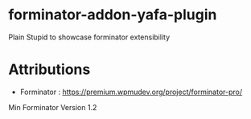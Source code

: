 # forminator-addon-yafa-plugin
Plain Stupid to showcase forminator extensibility

# Attributions
- Forminator : https://premium.wpmudev.org/project/forminator-pro/

Min Forminator Version 1.2

